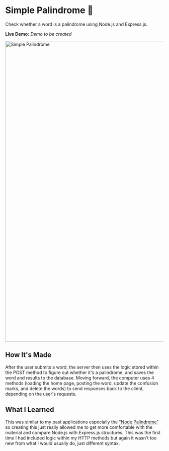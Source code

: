 # Simple Palindrome 💬

Check whether a word is a palindrome using Node.js and Express.js.

**Live Demo:** <i>Demo to be created</i>

<img width="956" alt="Simple Palindrome" src="https://user-images.githubusercontent.com/88993361/141249468-77ed6d82-0458-428b-9f1a-02ef88b4b51d.png">

## How It's Made
After the user submits a word, the server then uses the logic stored within the POST method to figure out whether it's a palindrome, and saves the word and results to the database. Moving forward, the computer uses 4 methods (loading the home page, posting the word, update the confusion marks, and delete the words) to send responses back to the client, depending on the user's requests.

## What I Learned
This was similar to my past applications especially the <a href='https://github.com/coding-jn/Node-Palindrome'>"Node Palindrome"</a> so creating this just really allowed me to get more comfortable with the material and compare Node.js with Express.js structures. This was the first time I had included logic within my HTTP methods but again it wasn't too new from what I would usually do, just different syntax.
